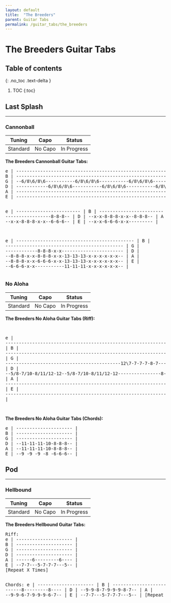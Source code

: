 ```yaml
---
layout: default
title:  "The Breeders"
parent: Guitar Tabs
permalink: /guitar_tabs/the_breeders
---
```

<h1>The Breeders Guitar Tabs</h1> 

## Table of contents
{: .no_toc .text-delta }

1. TOC
{:toc}

## Last Splash
---------------------------------------------------------------
### Cannonball

| Tuning | Capo | Status |  
|:------:|:----:|:------:|  
| Standard | No Capo | <span class="label label-yellow">In Progress</span> | 

**The Breeders Cannonball Guitar Tabs:**  
<div class="code-example" markdown="1">
<pre class="fs-2 fw-400 ls-2 lh-0.5 text-mono">
e | --------------------------------------------------------------- |
B | --------------------------------------------------------------- |
G | --6/8\6/8\6-----------6/8\6/8\6-----------6/8\6/8\6------------ |
D | ------------6/8\6/8\6-----------6/8\6/8\6-----------6/8\6/8\6-- |
A | --------------------------------------------------------------- |
E | --------------------------------------------------------------- |

e | ------------------------ |
B | ------------------------ |
G | -----------------8-8-8-- |
D | --x-x-8-8-8-x-x--8-8-8-- |
A | --x-x-8-8-8-x-x--6-6-6-- |
E | --x-x-6-6-6-x-x--------- |

e | -------------------------------------------- |
B | -------------------------------------------- |
G | ------------8-8-8-x-x----------------------- |
D | --8-8-8-x-x-8-8-8-x-x-13-13-13-x-x-x-x-x-x-- |
A | --8-8-8-x-x-6-6-6-x-x-13-13-13-x-x-x-x-x-x-- |
E | --6-6-6-x-x-----------11-11-11-x-x-x-x-x-x-- |
</pre>
</div>


### No Aloha  

| Tuning | Capo | Status |  
|:------:|:----:|:------:|  
| Standard | No Capo | <span class="label label-yellow">In Progress</span> |  

**The Breeders No Aloha Guitar Tabs (Riff):**  
<div class="code-example" markdown="1">
<pre class="fs-2 fw-400 ls-2 lh-0.5 text-mono">

e | -------------------------------------------------------------------------- |
B | -------------------------------------------------------------------------- |
G | -------------------------------------------12\7-7-7-7-8-7-------12-12/15-- |
D | --5/8-7/10-8/11/12-12--5/8-7/10-8/11/12-12----------------8-7-0----------- |
A | -------------------------------------------------------------------------- |
E | -------------------------------------------------------------------------- |

</pre>
</div>

**The Breeders No Aloha Guitar Tabs (Chords):**  
<div class="code-example" markdown="1">
<pre class="fs-2 fw-400 ls-2 lh-0.5 text-mono">
e | --------------------- |
B | --------------------- |
G | --------------------- |
D | --11-11-11-10-8-8-8-- |
A | --11-11-11-10-8-8-8-- |
E | --9 -9 -9 -8 -6-6-6-- |
</pre>
</div>

## Pod
---------------------------------------------------------------
### Hellbound  

| Tuning | Capo | Status |  
|:------:|:----:|:------:|  
| Standard | No Capo | <span class="label label-yellow">In Progress</span> |  

**The Breeders Hellbound Guitar Tabs:**  
<div class="code-example" markdown="1">
<pre class="fs-2 fw-400 ls-2 lh-0.5 text-mono">
Riff: 
e | --------------------- |
B | --------------------- |
G | --------------------- |
D | --------------------- |
A | ------6---------6---- |
E | --7-7---5-7-7-7---5-- |
[Repeat X Times]

Chords:
e | --------------------- |
B | --------------------- |
G | ------8---------8---- |
D | --9-9-8-7-9-9-9-8-7-- |
A | --9-9-6-7-9-9-9-6-7-- |
E | --7-7---5-7-7-7---5-- |
[Repeat X Times]

</pre>
</div>